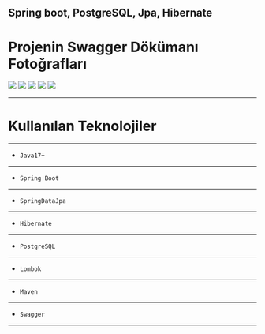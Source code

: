 Spring boot, PostgreSQL, Jpa, Hibernate
---

# Projenin Swagger Dökümanı Fotoğrafları

<img src="https://github.com/ynskrc23/sales-tracking/blob/master/image/swagger.png">
<img src="https://github.com/ynskrc23/sales-tracking/blob/master/image/swagger2.png">
<img src="https://github.com/ynskrc23/sales-tracking/blob/master/image/swagger3.png">
<img src="https://github.com/ynskrc23/sales-tracking/blob/master/image/swagger4.png">
<img src="https://github.com/ynskrc23/sales-tracking/blob/master/image/swagger5.png">

--- 
# Kullanılan Teknolojiler
---
- `Java17+`
---

- `Spring Boot`
---

- `SpringDataJpa`
---

- `Hibernate`
---

- `PostgreSQL`
---

- `Lombok`
---

- `Maven`
---

- `Swagger`
---


